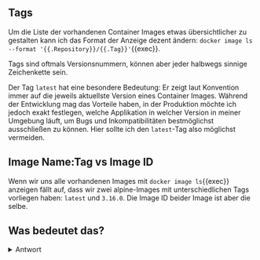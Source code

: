 ## Tags
Um die Liste der vorhandenen Container Images etwas übersichtlicher zu gestalten kann ich das Format der Anzeige dezent ändern: `docker image ls --format '{{.Repository}}/{{.Tag}}'`{{exec}}. 

Tags sind oftmals Versionsnummern, können aber jeder halbwegs sinnige Zeichenkette sein.

Der Tag `latest` hat eine besondere Bedeutung: Er zeigt laut Konvention immer auf die jeweils aktuellste Version eines Container Images. Während der Entwicklung mag das Vorteile haben, in der Produktion möchte ich jedoch exakt festlegen, welche Applikation in welcher Version in meiner Umgebung läuft, um Bugs und Inkompatibilitäten bestmöglichst ausschließen zu können. Hier sollte ich den `latest`-Tag also möglichst vermeiden.

## Image Name:Tag vs Image ID
Wenn wir uns alle vorhandenen Images mit `docker image ls`{{exec}} anzeigen fällt auf, dass wir zwei alpine-Images mit unterschiedlichen Tags vorliegen haben: `latest` und `3.16.0`. Die Image ID beider Image ist aber die selbe.

## Was bedeutet das?

<details>
  <summary>Antwort</summary>
  <p>Eine Image ID ist eine eindeutige Referenz auf ein Container Image. Tags sind willkürlich gewählte Bezeichner und mehrere Tags können tatsächlich auf das gleiche Image mit der gleichen Image ID zeigen: Genau dies ist bei <code>alpine:latest</code> und <code>alpine:3.16.0</code> der Fall.</p>
</details> 

